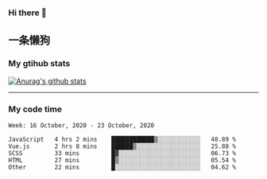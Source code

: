 ### Hi there 👋

## 一条懒狗
<!--
**kiss-me-quickly/kiss-me-quickly** is a ✨ _special_ ✨ repository because its `README.md` (this file) appears on your GitHub profile.

Here are some ideas to get you started:

- 🔭 I’m currently working on ...
- 🌱 I’m currently learning ...
- 👯 I’m looking to collaborate on ...
- 🤔 I’m looking for help with ...
- 💬 Ask me about ...
- 📫 How to reach me: ...
- 😄 Pronouns: ...
- ⚡ Fun fact: ...
-->


### My gtihub stats

[![Anurag's github stats](https://github-readme-stats.vercel.app/api?username=kiss-me-quickly)](https://github.com/anuraghazra/github-readme-stats)

***

### My code time

<!--START_SECTION:waka-->
```text
Week: 16 October, 2020 - 23 October, 2020

JavaScript   4 hrs 2 mins    ████████████▒░░░░░░░░░░░░   48.89 % 
Vue.js       2 hrs 8 mins    ██████▒░░░░░░░░░░░░░░░░░░   25.88 % 
SCSS         33 mins         █▓░░░░░░░░░░░░░░░░░░░░░░░   06.73 % 
HTML         27 mins         █▒░░░░░░░░░░░░░░░░░░░░░░░   05.54 % 
Other        22 mins         █░░░░░░░░░░░░░░░░░░░░░░░░   04.62 % 
```
<!--END_SECTION:waka-->
